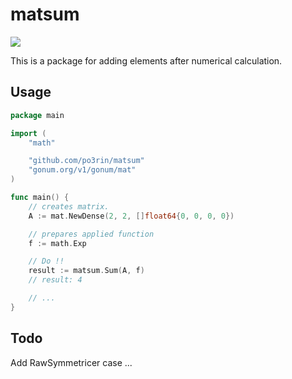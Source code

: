 # matsum

<img src="https://img.shields.io/badge/go-v1.12-blue.svg"/>

This is a package for adding elements after numerical calculation.

## Usage

```go
package main

import (
    "math"

    "github.com/po3rin/matsum"
    "gonum.org/v1/gonum/mat"
)

func main() {
    // creates matrix.
    A := mat.NewDense(2, 2, []float64{0, 0, 0, 0})

    // prepares applied function
    f := math.Exp

    // Do !!
    result := matsum.Sum(A, f)
    // result: 4

    // ...
}
```

## Todo

Add RawSymmetricer case ...
